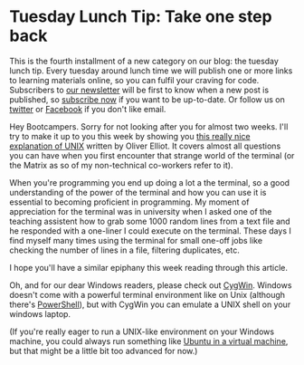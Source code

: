 # Tuesday Lunch Tip: Take one step back

This is the fourth installment of a new category on our blog: the tuesday lunch tip. Every tuesday around lunch time we will publish one or more links to learning materials online, so you can fulfil your craving for code. Subscribers to [our newsletter][6] will be first to know when a new post is published, so [subscribe now][6] if you want to be up-to-date. Or follow us on [twitter][7] or [Facebook][8] if you don't like email.

Hey Bootcampers. Sorry for not looking after you for almost two weeks. I'll try to make it up to you this week by showing you [this really nice explanation of UNIX][1] written by Oliver Elliot. It covers almost all questions you can have when you first encounter that strange world of the terminal (or the Matrix as so of my non-technical co-workers refer to it).

When you're programming you end up doing a lot a the terminal, so a good understanding of the power of the terminal and how you can use it is essential to becoming proficient in programming. My moment of appreciation for the terminal was in university when I asked one of the teaching assistent how to grab some 1000 random lines from a text file and he responded with a one-liner I could execute on the terminal. These days I find myself many times using the terminal for small one-off jobs like checking the number of lines in a file, filtering duplicates, etc.

I hope you'll have a similar epiphany this week reading through this article.

Oh, and for our dear Windows readers, please check out [CygWin][2]. Windows doesn't come with a powerful terminal environment like on Unix (although there's [PowerShell][3]), but with CygWin you can emulate a UNIX shell on your windows laptop.

(If you're really eager to run a UNIX-like environment on your Windows machine, you could always run something like [Ubuntu in a virtual machine][4], but that might be a little bit too advanced for now.)

[1]: http://www.oliverelliott.org/article/computing/tut_unix/
[2]: http://cygwin.com
[3]: http://microsoft.com/powershell
[4]: https://help.ubuntu.com/community/VirtualBox
[6]: http://developmentbootcamp.us9.list-manage.com/subscribe?u=f107d6a3948661d72e4628ba1&id=aff9cced90
[7]: https://twitter.com/devbootcamps
[8]: https://www.facebook.com/developmentbootcamp
